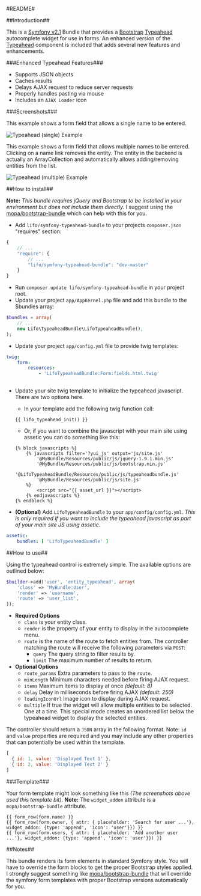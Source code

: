 #README#

##Introduction##

This is a [Symfony v2.1](http://symfony.com/) Bundle that provides a 
[Bootstrap](http://twitter.github.com/bootstrap/) 
[Typeahead](http://twitter.github.com/bootstrap/javascript.html#typeahead) autocomplete widget for use in forms. 
An enhanced version of the [Typeahead](http://twitter.github.com/bootstrap/javascript.html#typeahead) component 
is included that adds several new features and enhancements.

###Enhanced Typeahead Features###

* Supports JSON objects
* Caches results
* Delays AJAX request to reduce server requests
* Properly handles pasting via mouse
* Includes an `AJAX Loader` icon

###Screenshots###

This example shows a form field that allows a single name to be entered.

![Typeahead (single) Example](https://raw.github.com/lifo101/symfony-typeahead-bundle/master/Resources/doc/img/typeahead-single.png)

This example shows a form field that allows multiple names to be entered. Clicking on a name link removes the entity. 
The entity in the backend is actually an ArrayCollection and automatically allows adding/removing entities from the list.

![Typeahead (multiple) Example](https://raw.github.com/lifo101/symfony-typeahead-bundle/master/Resources/doc/img/typeahead-multiple.png)

##How to install##

**Note:** *This bundle requires jQuery and Bootstrap to be installed in your environment but does not include them 
directly.* I suggest using the [mopa/bootstrap-bundle](https://packagist.org/packages/mopa/bootstrap-bundle) 
which can help with this for you.

* Add `lifo/symfony-typeahead-bundle` to your projects `composer.json` "requires" section:

```javascript
{
    // ...
    "require": {
        // ...
        "lifo/symfony-typeahead-bundle": "dev-master"
    }
}
```

* Run `composer update lifo/symfony-typeahead-bundle` in your project root.
* Update your project `app/AppKernel.php` file and add this bundle to the $bundles array:

```php
$bundles = array(
    // ...
    new Lifo\TypeaheadBundle\LifoTypeaheadBundle(),
);
```

* Update your project `app/config.yml` file to provide twig templates:

```yaml
twig:
    form:
        resources:
            - 'LifoTypeaheadBundle:Form:fields.html.twig'
        
```

* Update your site twig template to initialize the typeahead javascript. There are two options here.
    * In your template add the following twig function call: 

    ```
    {{ lifo_typeahead_init() }}
    ```

    * Or, if you want to combine the javascript with your main site using assetic you can do something like this:
    
    ```
    {% block javascripts %}
        {% javascripts filter='?yui_js' output='js/site.js'
            '@MyBundle/Resources/public/js/jquery-1.9.1.min.js'
            '@MyBundle/Resources/public/js/bootstrap.min.js'
            '@LifoTypeaheadBundle/Resources/public/js/typeaheadbundle.js'
            '@MyBundle/Resources/public/js/site.js'
        %}
            <script src="{{ asset_url }}"></script>
        {% endjavascripts %}
    {% endblock %}
    ```

* **(Optional)** Add `LifoTypeaheadBundle` to your `app/config/config.yml`. *This is only required if you want to include the typeahead javascript as part of your main site JS using assetic.*

```yaml
assetic:
    bundles: [ 'LifoTypeaheadBundle' ]
```

##How to use##

Using the typeahead control is extremely simple. The available options are outlined below:

```php
$builder->add('user', 'entity_typeahead', array(
    'class' => 'MyBundle:User',
    'render' => 'username',
    'route' => 'user_list',
));
```

* **Required Options**
    * `class` is your entity class.
    * `render` is the property of your entity to display in the autocomplete menu.
    * `route` is the name of the route to fetch entities from. The controller matching the route will receive the following parameters via `POST`:
        * `query` The query string to filter results by.
        * `limit` The maximum number of results to return.
* **Optional Options**
    * `route_params` Extra parameters to pass to the `route`.
    * `minLength` Minimum characters needed before firing AJAX request.
    * `items` Maximum items to display at once *(default: 8)*
    * `delay` Delay in milliseconds before firing AJAX *(default: 250)*
    * `loadingIconUrl` Image icon to display during AJAX request.
    *  `multiple` If true the widget will allow multiple entities to be selected. One at a time. This special mode creates an unordered list below the typeahead widget to display the selected entities.

The controller should return a `JSON` array in the following format. Note: `id` and `value` properties are required and you may include any other properties that can potentially be used within the template.

```javascript
[
  { id: 1, value: 'Displayed Text 1' },
  { id: 2, value: 'Displayed Text 2' }
]
```

###Template###

Your form template might look something like this *(The screenshots above used this template bit)*.
**Note:** The `widget_addon` attribute is a `mopa/bootstrap-bundle` attribute.

```twig
{{ form_row(form.name) }}
{{ form_row(form.owner, { attr: { placeholder: 'Search for user ...'}, widget_addon: {type: 'append', 'icon': 'user'}}) }}
{{ form_row(form.users, { attr: { placeholder: 'Add another user ...'}, widget_addon: {type: 'append', 'icon': 'user'}}) }}
```

##Notes##

This bundle renders its form elements in standard Symfony style. You will have to override the form blocks to get the proper Bootstrap styles applied. I strongly suggest something like [mopa/bootstrap-bundle](https://packagist.org/packages/mopa/bootstrap-bundle) that will override the symfony form templates with proper Bootstrap versions automatically for you.
